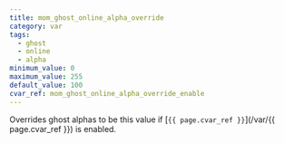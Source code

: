 ```yaml
---
title: mom_ghost_online_alpha_override
category: var
tags:
  - ghost
  - online
  - alpha
minimum_value: 0
maximum_value: 255
default_value: 100
cvar_ref: mom_ghost_online_alpha_override_enable
---
```


Overrides ghost alphas to be this value if [`{{ page.cvar_ref }}`](/var/{{ page.cvar_ref }}) is enabled.